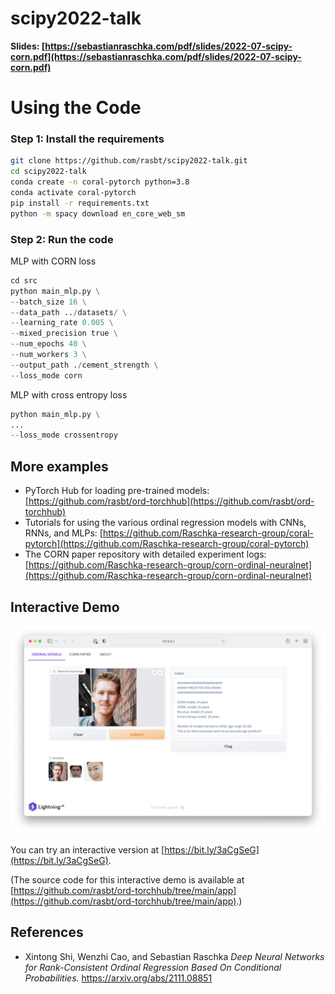 # scipy2022-talk



**Slides: [https://sebastianraschka.com/pdf/slides/2022-07-scipy-corn.pdf](https://sebastianraschka.com/pdf/slides/2022-07-scipy-corn.pdf)**



# Using the Code



### Step 1: Install the requirements

```bash
git clone https://github.com/rasbt/scipy2022-talk.git
cd scipy2022-talk
conda create -n coral-pytorch python=3.8
conda activate coral-pytorch
pip install -r requirements.txt
python -m spacy download en_core_web_sm
```

### Step 2: Run the code

MLP with CORN loss

```python
cd src
python main_mlp.py \
--batch_size 16 \
--data_path ../datasets/ \
--learning_rate 0.005 \
--mixed_precision true \
--num_epochs 40 \
--num_workers 3 \
--output_path ./cement_strength \
--loss_mode corn
```

MLP with cross entropy loss

```python
python main_mlp.py \
...
--loss_mode crossentropy
```



## More examples

- PyTorch Hub for loading pre-trained models: [https://github.com/rasbt/ord-torchhub](https://github.com/rasbt/ord-torchhub)
- Tutorials for using the various ordinal regression models with CNNs, RNNs, and MLPs: [https://github.com/Raschka-research-group/coral-pytorch](https://github.com/Raschka-research-group/coral-pytorch)
- The CORN paper repository with detailed experiment logs: [https://github.com/Raschka-research-group/corn-ordinal-neuralnet](https://github.com/Raschka-research-group/corn-ordinal-neuralnet)



## Interactive Demo

[![](images/app-screenshot.png)](https://bit.ly/3aCgSeG)

You can try an interactive version at [https://bit.ly/3aCgSeG](https://bit.ly/3aCgSeG).

(The source code for this interactive demo is available at [https://github.com/rasbt/ord-torchhub/tree/main/app](https://github.com/rasbt/ord-torchhub/tree/main/app).)



## References

- Xintong Shi, Wenzhi Cao, and Sebastian Raschka 
*Deep Neural Networks for Rank-Consistent Ordinal Regression Based On Conditional Probabilities.*
https://arxiv.org/abs/2111.08851